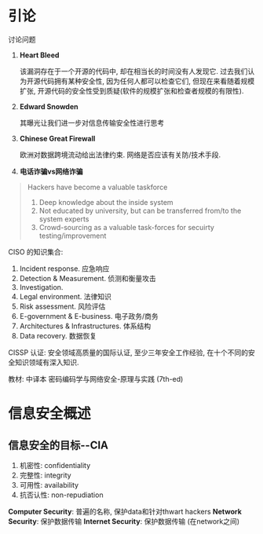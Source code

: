 # 引论

讨论问题

1.  **Heart Bleed**

    该漏洞存在于一个开源的代码中, 却在相当长的时间没有人发现它. 过去我们认为开源代码拥有某种安全性, 因为任何人都可以检查它们, 但现在来看随着规模扩张, 开源代码的安全性受到质疑(软件的规模扩张和检查者规模的有限性). 

2.  **Edward Snowden**
    
    其曝光让我们进一步对信息传输安全性进行思考

3.  **Chinese Great Firewall**

    欧洲对数据跨境流动给出法律约束. 网络是否应该有关防/技术手段. 

4.  **电话诈骗vs网络诈骗**

> Hackers have become a valuable taskforce
> 1.  Deep knowledge about the inside system
> 2.  Not educated by university, but can be transferred from/to the system experts
> 3.  Crowd-sourcing as a valuable task-forces for secuirty testing/improvement

CISO 的知识集合:
1.  Incident response. 应急响应
2.  Detection & Measurement. 侦测和衡量攻击
3.  Investigation. 
4.  Legal environment. 法律知识
5.  Risk assessment. 风险评估
6.  E-government & E-business. 电子政务/商务
7.  Architectures & Infrastructures. 体系结构
7.  Data recovery. 数据恢复

CISSP 认证: 安全领域高质量的国际认证, 至少三年安全工作经验, 在十个不同的安全知识领域有深入知识. 

教材: 中译本 密码编码学与网络安全-原理与实践 (7th-ed)

# 信息安全概述

## 信息安全的目标--CIA

1.  机密性: confidentiality
2.  完整性: integrity
3.  可用性: availability
4.  抗否认性: non-repudiation

**Computer Security**: 普遍的名称, 保护data和针对thwart hackers
**Network Security**: 保护数据传输
**Internet Security**: 保护数据传输 (在network之间)


